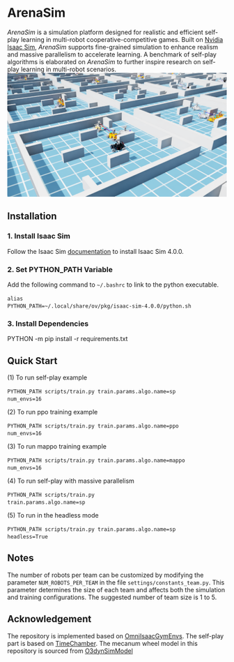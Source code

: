 # ArenaSim

*ArenaSim* is a simulation platform designed for realistic and efficient self-play learning in multi-robot cooperative-competitive games. Built on [Nvidia Isaac Sim](https://docs.omniverse.nvidia.com/app_isaacsim/app_isaacsim/overview.html), *ArenaSim* supports fine-grained simulation to enhance realism and massive parallelism to accelerate learning. A benchmark of self-play algorithms is elaborated on *ArenaSim* to further inspire research on self-play learning in multi-robot scenarios.
![Visualization](docs/source/visualization.png)


## Installation

### 1. Install Isaac Sim
Follow the Isaac Sim [documentation](https://docs.omniverse.nvidia.com/isaacsim/latest/installation/install_workstation.html) to install Isaac Sim 4.0.0. 

### 2. Set PYTHON_PATH Variable
Add the following command to <code>~/.bashrc</code> to link to the python executable.

<code>alias PYTHON_PATH=~/.local/share/ov/pkg/isaac-sim-4.0.0/python.sh</code>

### 3. Install Dependencies
PYTHON -m pip install -r requirements.txt


## Quick Start
(1) To run self-play example

<code>PYTHON_PATH scripts/train.py train.params.algo.name=sp num_envs=16</code>

(2) To run ppo training example

<code>PYTHON_PATH scripts/train.py train.params.algo.name=ppo num_envs=16</code>

(3) To run mappo training example

<code>PYTHON_PATH scripts/train.py train.params.algo.name=mappo num_envs=16</code>

(4) To run self-play with massive parallelism

<code>PYTHON_PATH scripts/train.py train.params.algo.name=sp</code>

(5) To run in the headless mode

<code>PYTHON_PATH scripts/train.py train.params.algo.name=sp headless=True</code>


## Notes
The number of robots per team can be customized by modifying the parameter `NUM_ROBOTS_PER_TEAM` in the file `settings/constants_team.py`. This parameter determines the size of each team and affects both the simulation and training configurations. The suggested number of team size is 1 to 5.



## Acknowledgement
The repository is implemented based on [OmniIsaacGymEnvs](https://github.com/isaac-sim/OmniIsaacGymEnvs). The self-play part is based on [TimeChamber](https://github.com/inspirai/TimeChamber). The mecanum wheel model in this repository is sourced from [O3dynSimModel](https://git.openlogisticsfoundation.org/silicon-economy/simulation-model/o3dynsimmodel)

